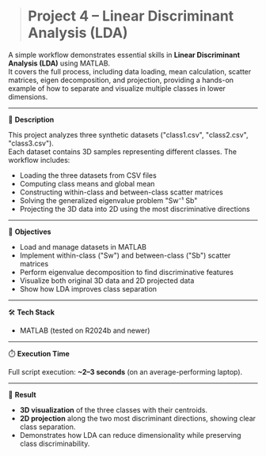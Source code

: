 > # Project 4 – Linear Discriminant Analysis (LDA)

A simple workflow demonstrates essential skills in **Linear Discriminant Analysis (LDA)** using MATLAB.  
It covers the full process, including data loading, mean calculation, scatter matrices, eigen decomposition, and projection, providing a hands-on example of how to separate and visualize multiple classes in lower dimensions.

---

📝 **Description**

This project analyzes three synthetic datasets ("class1.csv", "class2.csv", "class3.csv").  
Each dataset contains 3D samples representing different classes. The workflow includes:

- Loading the three datasets from CSV files  
- Computing class means and global mean  
- Constructing within-class and between-class scatter matrices  
- Solving the generalized eigenvalue problem "Sw⁻¹ Sb"
- Projecting the 3D data into 2D using the most discriminative directions  

---

🎯 **Objectives**

- Load and manage datasets in MATLAB  
- Implement within-class ("Sw") and between-class ("Sb") scatter matrices  
- Perform eigenvalue decomposition to find discriminative features  
- Visualize both original 3D data and 2D projected data  
- Show how LDA improves class separation  

---

🛠️ **Tech Stack**

- MATLAB (tested on R2024b and newer)  

---

⏱️ **Execution Time**

Full script execution: **~2–3 seconds** (on an average-performing laptop).  

---

🚀 **Result**

- **3D visualization** of the three classes with their centroids.  
- **2D projection** along the two most discriminant directions, showing clear class separation.  
- Demonstrates how LDA can reduce dimensionality while preserving class discriminability.
